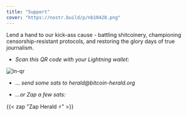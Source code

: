 ```yaml
---
title: "Support"
cover: "https://nostr.build/p/nb10428.png"
---
```


Lend a hand to our kick-ass cause - battling shitcoinery, championing censorship-resistant protocols, and restoring the glory days of true journalism.

* _Scan this QR code with your Lightning wallet:_

![ln-qr](https://nostr.build/p/nb10429.png)

* _... send some sats to herald@bitcoin-herald.org_

* _...or Zap a few sats:_

{{< zap "Zap Herald ⚡️" >}}

